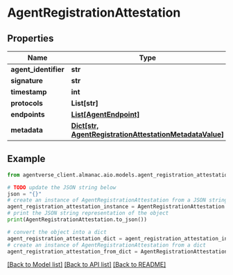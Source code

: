 # AgentRegistrationAttestation


## Properties

Name | Type | Description | Notes
------------ | ------------- | ------------- | -------------
**agent_identifier** | **str** |  | 
**signature** | **str** |  | [optional] 
**timestamp** | **int** |  | [optional] 
**protocols** | **List[str]** |  | 
**endpoints** | [**List[AgentEndpoint]**](AgentEndpoint.md) |  | 
**metadata** | [**Dict[str, AgentRegistrationAttestationMetadataValue]**](AgentRegistrationAttestationMetadataValue.md) |  | [optional] 

## Example

```python
from agentverse_client.almanac.aio.models.agent_registration_attestation import AgentRegistrationAttestation

# TODO update the JSON string below
json = "{}"
# create an instance of AgentRegistrationAttestation from a JSON string
agent_registration_attestation_instance = AgentRegistrationAttestation.from_json(json)
# print the JSON string representation of the object
print(AgentRegistrationAttestation.to_json())

# convert the object into a dict
agent_registration_attestation_dict = agent_registration_attestation_instance.to_dict()
# create an instance of AgentRegistrationAttestation from a dict
agent_registration_attestation_from_dict = AgentRegistrationAttestation.from_dict(agent_registration_attestation_dict)
```
[[Back to Model list]](../README.md#documentation-for-models) [[Back to API list]](../README.md#documentation-for-api-endpoints) [[Back to README]](../README.md)


